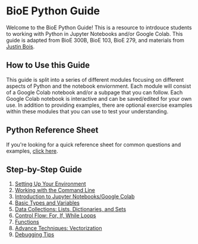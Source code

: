 # BioE Python Guide
Welcome to the BioE Python Guide! This is a resource to intrdouce students to working with Python in Jupyter Notebooks and/or Google Colab. This guide is adapted from BioE 300B, BioE 103, BioE 279, and materials from [Justin Bois](http://justinbois.github.io/bootcamp/2018/schedule.html).

## How to Use this Guide
This guide is split into a series of different modules focusing on different aspects of Python and the notebook enviornment. Each module will consist of a Google Colab notebook and/or a subpage that you can follow. Each Google Colab notebook is interactive and can be saved/edited for your own use. In addition to providing examples, there are optional exercise examples within these modules that you can use to test your understanding.

## Python Reference Sheet
If you're looking for a quick reference sheet for common questions and examples, [click here](https://colab.research.google.com/drive/1X8hKqWm3K56K3mS8-cVV57MVtf9CPv1i?usp=sharing).

## Step-by-Step Guide
1. [Setting Up Your Environment](pages/setting-up-your-environment.md)  
2. [Working with the Command Line](pages/command-line.md)
3. [Introduction to Jupyter Notebooks/Google Colab](pages/intro-notebooks.md)
4. [Basic Types and Variables](pages/basic-types-variables.md)
5. [Data Collections: Lists, Dictionaries, and Sets](pages/data-structures.md)
6. [Control Flow: For, If, While Loops](pages/control-flow.md)
7. [Functions](pages/functions.md)
8. [Advance Techniques: Vectorization](pages/vectorization.md)
9. [Debugging Tips](pages/debugging-tips.md)
